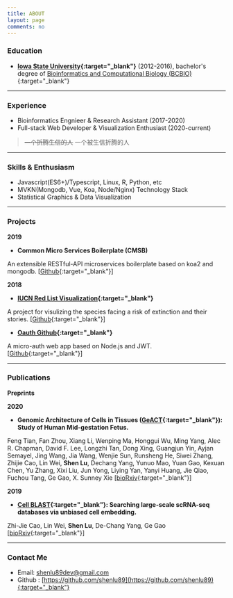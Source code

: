 ```yaml
---
title: ABOUT
layout: page
comments: no
---
```


### Education

- **[Iowa State University](https://www.iastate.edu/){:target="_blank"}** (2012-2016), bachelor's degree of [Bioinformatics and Computational Biology (BCBIO)](https://catalog.iastate.edu/azcourses/bcbio/){:target="_blank"}

----
### Experience

- Bioinformatics Engnieer & Research Assistant (2017-2020) 
- Full-stack Web Developer & Visualization Enthusiast (2020-current)

><del>一个折腾生信的人</del> 一个被生信折腾的人

----

### Skills & Enthusiasm

- Javascript(ES6+)/Typescript, Linux, R, Python, etc
- MVKN(Mongodb, Vue, Koa, Node/Nginx) Technology Stack
- Statistical Graphics & Data Visualization

----

### Projects

**2019**

- **Common Micro Services Boilerplate (CMSB)**

An extensible RESTful-API microservices boilerplate based on koa2 and mongodb. [[Github](https://github.com/shenlu89/common-micro-services-boilerplate){:target="_blank"}] 

**2018**

- **[IUCN Red List Visualization](https://shenlu89.github.io/iucn-red-list-visualization/){:target="_blank"}**

A project for visulizing the species facing a risk of extinction and their stories. [[Github](https://github.com/shenlu89/iucn-red-list-visualization){:target="_blank"}]

- **[Oauth Github](https://infinite-bayou-58459.herokuapp.com){:target="_blank"}**

A micro-auth web app based on Node.js and JWT. [[Github](https://github.com/shenlu89/oauth-github){:target="_blank"}]

----

### Publications


**Preprints**

**2020**

- **Genomic Architecture of Cells in Tissues ([GeACT](http://geact.gao-lab.org){:target="_blank"}): Study of Human Mid-gestation Fetus.** 

Feng Tian, Fan Zhou, Xiang Li, Wenping Ma, Honggui Wu, Ming Yang, Alec R. Chapman, David F. Lee, Longzhi Tan, Dong Xing, Guangjun Yin, Ayjan Semayel, Jing Wang, Jia Wang, Wenjie Sun, Runsheng He, Siwei Zhang, Zhijie Cao, Lin Wei, **Shen Lu**, Dechang Yang, Yunuo Mao, Yuan Gao, Kexuan Chen, Yu Zhang, Xixi Liu, Jun Yong, Liying Yan, Yanyi Huang, Jie Qiao, Fuchou Tang, Ge Gao, X. Sunney Xie [[bioRxiv](https://www.biorxiv.org/content/10.1101/2020.04.12.038000v1){:target="_blank"}]

**2019**

- **[Cell BLAST](https://cblast.gao-lab.org){:target="_blank"}: Searching large-scale scRNA-seq databases via unbiased cell embedding.** 

Zhi-Jie Cao, Lin Wei, **Shen Lu**, De-Chang Yang, Ge Gao [[bioRxiv](https://doi.org/10.1101/587360){:target="_blank"}]


----

### Contact Me

- Email: [shenlu89dev@gmail.com](mailto:shenlu89dev@gmail.com)
- Github : [https://github.com/shenlu89](https://github.com/shenlu89){:target="_blank"}